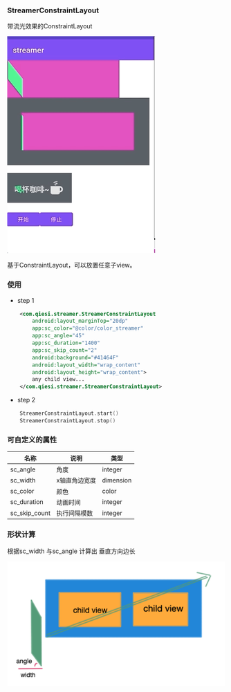 ### StreamerConstraintLayout

带流光效果的ConstraintLayout

![](anim.gif)

基于ConstraintLayout，可以放置任意子view。

### 使用

* step 1

```xml
    <com.qiesi.streamer.StreamerConstraintLayout
        android:layout_marginTop="20dp"
        app:sc_color="@color/color_streamer"
        app:sc_angle="45"
        app:sc_duration="1400"
        app:sc_skip_count="2"
        android:background="#41464F"
        android:layout_width="wrap_content"
        android:layout_height="wrap_content">
        any child view...
    </com.qiesi.streamer.StreamerConstraintLayout>
```

* step 2

```kotlin
    StreamerConstraintLayout.start()
    StreamerConstraintLayout.stop()    
```

### 可自定义的属性

|名称|说明|类型|
|----|----|----|
| sc_angle|角度 | integer|
| sc_width| x轴直角边宽度| dimension|
|sc_color | 颜色|color |
| sc_duration| 动画时间| integer|
| sc_skip_count| 执行间隔模数| integer|

### 形状计算

根据sc_width 与sc_angle 计算出 垂直方向边长

![](desc.png)
